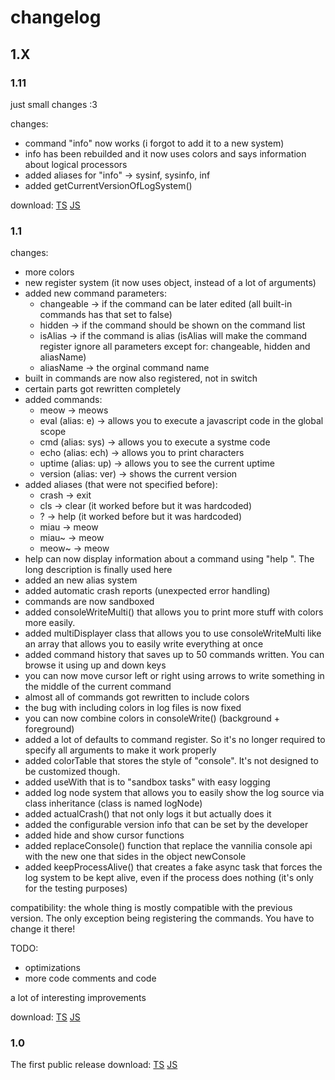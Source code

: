 # changelog

## 1.X

### 1.11

just small changes :3

changes:
* command "info" now works (i forgot to add it to a new system)
* info has been rebuilded and it now uses colors and says information about logical processors
* added aliases for "info" -> sysinf, sysinfo, inf
* added getCurrentVersionOfLogSystem()

download: [TS](old/1.11/logSystem.ts) [JS](old/1.11/logSystem.js)

### 1.1

changes:
* more colors
* new register system (it now uses object, instead of a lot of arguments)
* added new command parameters:
	- changeable -> if the command can be later edited (all built-in commands has that set to false)
	- hidden -> if the command should be shown on the command list
	- isAlias -> if the command is alias (isAlias will make the command register ignore all parameters except for: changeable, hidden and aliasName)
	- aliasName -> the orginal command name
* built in commands are now also registered, not in switch
* certain parts got rewritten completely
* added commands:
	- meow -> meows
	- eval (alias: e) -> allows you to execute a javascript code in the global scope
	- cmd (alias: sys) -> allows you to execute a systme code
	- echo (alias: ech) -> allows you to print characters
	- uptime (alias: up) -> allows you to see the current uptime
	- version (alias: ver) -> shows the current version
* added aliases (that were not specified before):
	* crash -> exit
	* cls -> clear (it worked before but it was hardcoded)
	* ? -> help (it worked before but it was hardcoded)
	* miau -> meow
	* miau~ -> meow
	* meow~ -> meow
* help can now display information about a command using "help <command Name>". The long description is finally used here
* added an new alias system
* added automatic crash reports (unexpected error handling)
* commands are now sandboxed
* added consoleWriteMulti() that allows you to print more stuff with colors more easily.
* added multiDisplayer class that allows you to use consoleWriteMulti like an array that allows you to easily write everything at once
* added command history that saves up to 50 commands written. You can browse it using up and down keys
* you can now move cursor left or right using arrows to write something in the middle of the current command
* almost all of commands got rewritten to include colors
* the bug with including colors in log files is now fixed
* you can now combine colors in consoleWrite() (background + foreground)
* added a lot of defaults to command register. So it's no longer required to specify all arguments to make it work properly
* added colorTable that stores the style of "console". It's not designed to be customized though.
* added useWith that is to "sandbox tasks" with easy logging
* added log node system that allows you to easily show the log source via class inheritance (class is named logNode)
* added actualCrash() that not only logs it but actually does it
* added the configurable version info that can be set by the developer
* added hide and show cursor functions
* added replaceConsole() function that replace the vannilia console api with the new one that sides in the object newConsole
* added keepProcessAlive() that creates a fake async task that forces the log system to be kept alive, even if the process does nothing (it's only for the testing purposes)


compatibility:
the whole thing is mostly compatible with the previous version. The only exception being registering the commands. You have to change it there!

TODO:
* optimizations
* more code comments and code

a lot of interesting improvements

download: [TS](old/1.1/logSystem.ts) [JS](old/1.1/logSystem.js)

### 1.0 

The first public release
download: [TS](old/1.0/logSystem.ts) [JS](old/1.0/logSystem.js)

